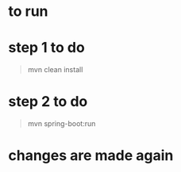 # to run 

# step 1 to do
> mvn clean install

# step 2 to do

> mvn spring-boot:run

# changes are made again
